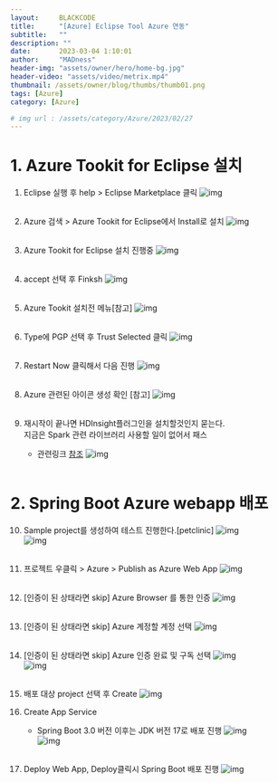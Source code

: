 ```yaml
---
layout:     BLACKCODE
title:      "[Azure] Eclipse Tool Azure 연동"
subtitle:   ""
description: ""
date:       2023-03-04 1:10:01
author:     "MADness"
header-img: "assets/owner/hero/home-bg.jpg"
header-video: "assets/video/metrix.mp4"
thumbnail: /assets/owner/blog/thumbs/thumb01.png
tags: [Azure]
category: [Azure]

# img url : /assets/category/Azure/2023/02/27
---
```


# 1. Azure Tookit for Eclipse 설치

1. Eclipse 실행 후 help > Eclipse Marketplace 클릭
![img](/assets/category/Azure/2023/03/21/01.PNG)<br><br>

2. Azure 검색 > Azure Tookit for Eclipse에서 Install로 설치
![img](/assets/category/Azure/2023/03/21/02.PNG)<br><br>

3. Azure Tookit for Eclipse 설치 진행중
![img](/assets/category/Azure/2023/03/21/03.PNG)<br><br>

4. accept 선택 후 Finksh
![img](/assets/category/Azure/2023/03/21/04.PNG)<br><br>

5. Azure Tookit 설치전 메뉴[참고]
![img](/assets/category/Azure/2023/03/21/05.PNG)<br><br>

6. Type에 PGP 선택 후 Trust Selected 클릭
![img](/assets/category/Azure/2023/03/21/06.PNG)<br><br>

7. Restart Now 클릭해서 다음 진행
![img](/assets/category/Azure/2023/03/21/07.PNG)<br><br>

8. Azure 관련된 아이콘 생성 확인 [참고]
![img](/assets/category/Azure/2023/03/21/08.PNG)<br><br>

9. 재시작이 끝나면 HDInsight플러그인을 설치할것인지 묻는다.   
    지금은 Spark 관련 라이브러리 사용할 일이 없어서 패스
    * 관련링크 [참조](https://learn.microsoft.com/ko-kr/azure/hdinsight/spark/apache-spark-eclipse-tool-plugin)
![img](/assets/category/Azure/2023/03/21/09.PNG)<br><br>

# 2. Spring Boot Azure webapp 배포 

10. Sample project를 생성하여 테스트 진행한다.[petclinic]
![img](/assets/category/Azure/2023/03/21/10.PNG)<br>
![img](/assets/category/Azure/2023/03/21/11.PNG)<br><br>

11. 프로젝트 우클릭 > Azure > Publish as Azure Web App
![img](/assets/category/Azure/2023/03/21/12.PNG)<br><br>

12. [인증이 된 상태라면 skip] Azure Browser 를 통한 인증
![img](/assets/category/Azure/2023/03/21/13.PNG)<br><br>

13. [인증이 된 상태라면 skip] Azure 계정할 계정 선택
![img](/assets/category/Azure/2023/03/21/14.PNG)<br><br>

14. [인증이 된 상태라면 skip] Azure 인증 완료 및 구독 선택
![img](/assets/category/Azure/2023/03/21/15.PNG)<br>
![img](/assets/category/Azure/2023/03/21/16.PNG)<br><br>

15. 배포 대상 project 선택 후 Create
![img](/assets/category/Azure/2023/03/21/17.PNG)<br>

16. Create App Service
    * Spring Boot 3.0 버전 이후는 JDK 버전 17로 배포 진행
![img](/assets/category/Azure/2023/03/21/18.PNG)<br>
![img](/assets/category/Azure/2023/03/21/19.PNG)<br><br>

17. Deploy Web App, Deploy클릭시 Spring Boot 배포 진행
![img](/assets/category/Azure/2023/03/21/20.PNG)<br><br>